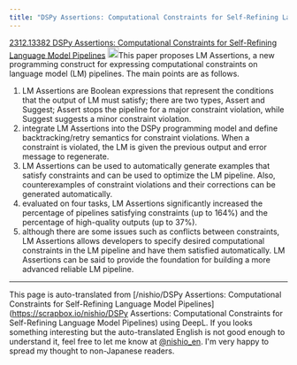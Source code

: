 ```yaml
---
title: "DSPy Assertions: Computational Constraints for Self-Refining Language Model Pipelines"
---
```


[2312.13382 DSPy Assertions: Computational Constraints for Self-Refining Language Model Pipelines](https://arxiv.org/abs/2312.13382)
<img src='https://scrapbox.io/api/pages/nishio-en/claude/icon' alt='claude.icon' height="19.5"/>This paper proposes LM Assertions, a new programming construct for expressing computational constraints on language model (LM) pipelines. The main points are as follows.
1. LM Assertions are Boolean expressions that represent the conditions that the output of LM must satisfy; there are two types, Assert and Suggest; Assert stops the pipeline for a major constraint violation, while Suggest suggests a minor constraint violation.
2. integrate LM Assertions into the DSPy programming model and define backtracking/retry semantics for constraint violations. When a constraint is violated, the LM is given the previous output and error message to regenerate.
3. LM Assertions can be used to automatically generate examples that satisfy constraints and can be used to optimize the LM pipeline. Also, counterexamples of constraint violations and their corrections can be generated automatically.
4. evaluated on four tasks, LM Assertions significantly increased the percentage of pipelines satisfying constraints (up to 164%) and the percentage of high-quality outputs (up to 37%).
5. although there are some issues such as conflicts between constraints, LM Assertions allows developers to specify desired computational constraints in the LM pipeline and have them satisfied automatically.
LM Assertions can be said to provide the foundation for building a more advanced reliable LM pipeline.

---
This page is auto-translated from [/nishio/DSPy Assertions: Computational Constraints for Self-Refining Language Model Pipelines](https://scrapbox.io/nishio/DSPy Assertions: Computational Constraints for Self-Refining Language Model Pipelines) using DeepL. If you looks something interesting but the auto-translated English is not good enough to understand it, feel free to let me know at [@nishio_en](https://twitter.com/nishio_en). I'm very happy to spread my thought to non-Japanese readers.